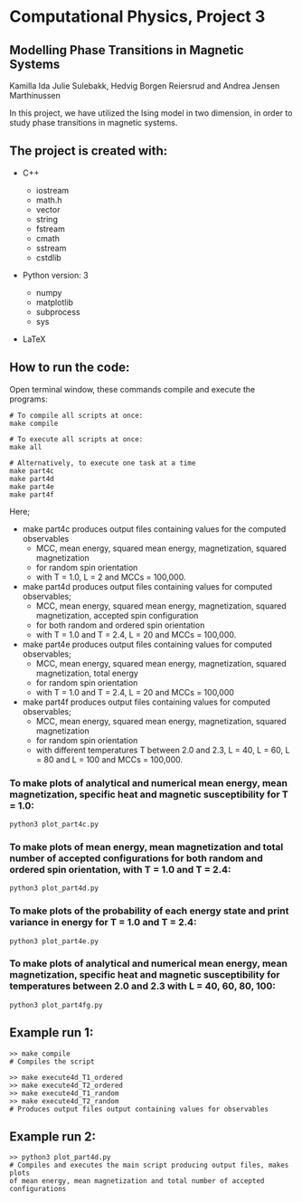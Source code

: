 # Computational Physics, Project 3
## Modelling Phase Transitions in Magnetic Systems

Kamilla Ida Julie Sulebakk, Hedvig Borgen Reiersrud and Andrea Jensen Marthinussen

In this project, we have utilized the Ising model in two dimension, in order to study phase transitions in magnetic systems. 

## The project is created with:
* C++
   * iostream
   * math.h
   * vector
   * string
   * fstream
   * cmath
   * sstream
   * cstdlib
    
* Python version: 3
  * numpy	
  * matplotlib
  * subprocess
  * sys
  
* LaTeX

## How to run the code:
Open terminal window, these commands compile and execute the programs: 
```
# To compile all scripts at once:
make compile 

# To execute all scripts at once:
make all 

# Alternatively, to execute one task at a time 
make part4c
make part4d
make part4e
make part4f

```
Here; 
* make part4c produces output files containing values for the computed observables
    * MCC, mean energy, squared mean energy, magnetization, squared magnetization 
    * for random spin orientation 
    * with T = 1.0, L = 2 and MCCs = 100,000. 
* make part4d produces output files containing values for computed observables;
    * MCC, mean energy, squared mean energy, magnetization, squared magnetization, accepted spin configuration
    * for both random and ordered spin orientation
    * with T = 1.0 and T = 2.4, L = 20 and MCCs = 100,000.
* make part4e produces output files containing values for computed observables;
    * MCC, mean energy, squared mean energy, magnetization, squared magnetization, total energy 
    * for random spin orientation 
    * with T = 1.0 and T = 2.4, L = 20 and MCCs = 100,000
* make part4f produces output files containing values for computed observables;
    * MCC, mean energy, squared mean energy, magnetization, squared magnetization 
    * for random spin orientation 
    * with different temperatures T between 2.0 and 2.3, L = 40, L = 60, L = 80 and L = 100 and MCCs = 100,000.



### To make plots of analytical and numerical mean energy, mean magnetization, specific heat and magnetic susceptibility for T = 1.0:
```
python3 plot_part4c.py
```


### To make plots of mean energy, mean magnetization and total number of accepted configurations for both random and ordered spin orientation, with T = 1.0 and T = 2.4:
```
python3 plot_part4d.py
```


### To make plots of the probability of each energy state and print variance in energy for T = 1.0 and T = 2.4:
```
python3 plot_part4e.py
```

	
### To make plots of analytical and numerical mean energy, mean magnetization, specific heat and magnetic susceptibility for temperatures between 2.0 and 2.3 with L = 40, 60, 80, 100:
```
python3 plot_part4fg.py
```



## Example run 1: 
```
>> make compile                         
# Compiles the script

>> make execute4d_T1_ordered
>> make execute4d_T2_ordered
>> make execute4d_T1_random
>> make execute4d_T2_random		
# Produces output files output containing values for observables

```

## Example run 2:
```
>> python3 plot_part4d.py               
# Compiles and executes the main script producing output files, makes plots
of mean energy, mean magnetization and total number of accepted configurations

```

